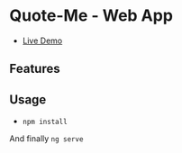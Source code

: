 
# Quote-Me - Web App


- [Live Demo](https://quote-me-d966f.firebaseapp.com/)


## Features





## Usage

- `npm install`

And finally `ng serve`

